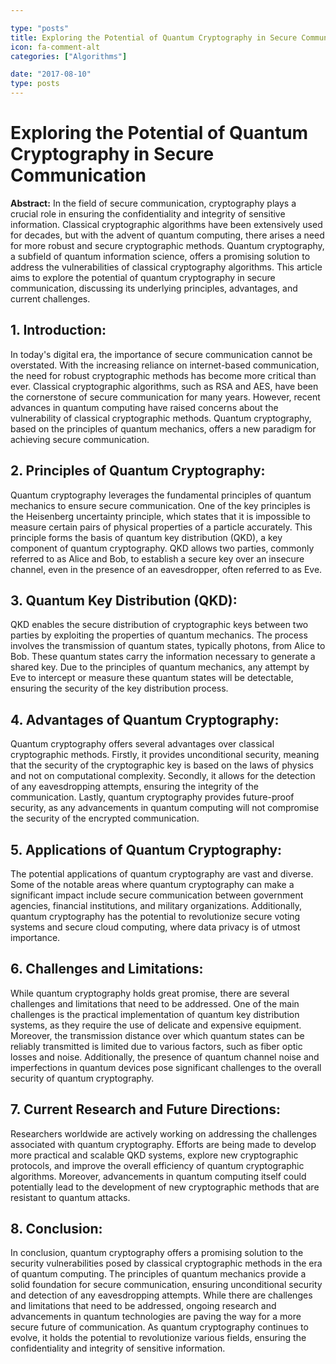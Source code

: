 ```yaml
---

type: "posts"
title: Exploring the Potential of Quantum Cryptography in Secure Communication
icon: fa-comment-alt
categories: ["Algorithms"]

date: "2017-08-10"
type: posts
---
```





# Exploring the Potential of Quantum Cryptography in Secure Communication

**Abstract:**
In the field of secure communication, cryptography plays a crucial role in ensuring the confidentiality and integrity of sensitive information. Classical cryptographic algorithms have been extensively used for decades, but with the advent of quantum computing, there arises a need for more robust and secure cryptographic methods. Quantum cryptography, a subfield of quantum information science, offers a promising solution to address the vulnerabilities of classical cryptography algorithms. This article aims to explore the potential of quantum cryptography in secure communication, discussing its underlying principles, advantages, and current challenges.

## 1. Introduction:
In today's digital era, the importance of secure communication cannot be overstated. With the increasing reliance on internet-based communication, the need for robust cryptographic methods has become more critical than ever. Classical cryptographic algorithms, such as RSA and AES, have been the cornerstone of secure communication for many years. However, recent advances in quantum computing have raised concerns about the vulnerability of classical cryptographic methods. Quantum cryptography, based on the principles of quantum mechanics, offers a new paradigm for achieving secure communication.

## 2. Principles of Quantum Cryptography:
Quantum cryptography leverages the fundamental principles of quantum mechanics to ensure secure communication. One of the key principles is the Heisenberg uncertainty principle, which states that it is impossible to measure certain pairs of physical properties of a particle accurately. This principle forms the basis of quantum key distribution (QKD), a key component of quantum cryptography. QKD allows two parties, commonly referred to as Alice and Bob, to establish a secure key over an insecure channel, even in the presence of an eavesdropper, often referred to as Eve.

## 3. Quantum Key Distribution (QKD):
QKD enables the secure distribution of cryptographic keys between two parties by exploiting the properties of quantum mechanics. The process involves the transmission of quantum states, typically photons, from Alice to Bob. These quantum states carry the information necessary to generate a shared key. Due to the principles of quantum mechanics, any attempt by Eve to intercept or measure these quantum states will be detectable, ensuring the security of the key distribution process.

## 4. Advantages of Quantum Cryptography:
Quantum cryptography offers several advantages over classical cryptographic methods. Firstly, it provides unconditional security, meaning that the security of the cryptographic key is based on the laws of physics and not on computational complexity. Secondly, it allows for the detection of any eavesdropping attempts, ensuring the integrity of the communication. Lastly, quantum cryptography provides future-proof security, as any advancements in quantum computing will not compromise the security of the encrypted communication.

## 5. Applications of Quantum Cryptography:
The potential applications of quantum cryptography are vast and diverse. Some of the notable areas where quantum cryptography can make a significant impact include secure communication between government agencies, financial institutions, and military organizations. Additionally, quantum cryptography has the potential to revolutionize secure voting systems and secure cloud computing, where data privacy is of utmost importance.

## 6. Challenges and Limitations:
While quantum cryptography holds great promise, there are several challenges and limitations that need to be addressed. One of the main challenges is the practical implementation of quantum key distribution systems, as they require the use of delicate and expensive equipment. Moreover, the transmission distance over which quantum states can be reliably transmitted is limited due to various factors, such as fiber optic losses and noise. Additionally, the presence of quantum channel noise and imperfections in quantum devices pose significant challenges to the overall security of quantum cryptography.

## 7. Current Research and Future Directions:
Researchers worldwide are actively working on addressing the challenges associated with quantum cryptography. Efforts are being made to develop more practical and scalable QKD systems, explore new cryptographic protocols, and improve the overall efficiency of quantum cryptographic algorithms. Moreover, advancements in quantum computing itself could potentially lead to the development of new cryptographic methods that are resistant to quantum attacks.

## 8. Conclusion:
In conclusion, quantum cryptography offers a promising solution to the security vulnerabilities posed by classical cryptographic methods in the era of quantum computing. The principles of quantum mechanics provide a solid foundation for secure communication, ensuring unconditional security and detection of any eavesdropping attempts. While there are challenges and limitations that need to be addressed, ongoing research and advancements in quantum technologies are paving the way for a more secure future of communication. As quantum cryptography continues to evolve, it holds the potential to revolutionize various fields, ensuring the confidentiality and integrity of sensitive information.